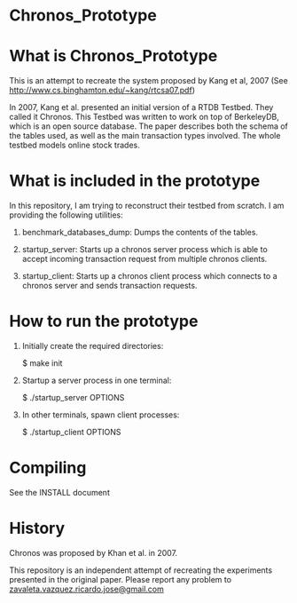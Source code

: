 # Chronos_Prototype

What is Chronos_Prototype
==========================
This is an attempt to recreate the system proposed by Kang et al, 2007 (See http://www.cs.binghamton.edu/~kang/rtcsa07.pdf)

In 2007, Kang et al. presented an initial version of a RTDB Testbed. They called
it Chronos. This Testbed was written to work on top of BerkeleyDB, which is an
open source database. The paper describes both the schema of the tables used, as
well as the main transaction types involved. The whole testbed models online
stock trades.

What is included in the prototype
=================================
In this repository, I am trying to reconstruct their testbed from scratch. I am
providing the following utilities:

1) benchmark_databases_dump: Dumps the contents of the tables.

2) startup_server: Starts up a chronos server process which is able to accept incoming transaction request from multiple chronos clients.

3) startup_client: Starts up a chronos client process which connects to a chronos server and sends transaction requests.


How to run the prototype
========================
1) Initially create the required directories:

	$ make init

2) Startup a server process in one terminal:

	$ ./startup_server OPTIONS

3) In other terminals, spawn client processes:

  	$ ./startup_client OPTIONS

Compiling
==========
See the INSTALL document

History
========
Chronos was proposed by Khan et al. in 2007. 

This repository is an independent attempt of recreating the experiments presented in the 
original paper. Please report any problem to <zavaleta.vazquez.ricardo.jose@gmail.com>
